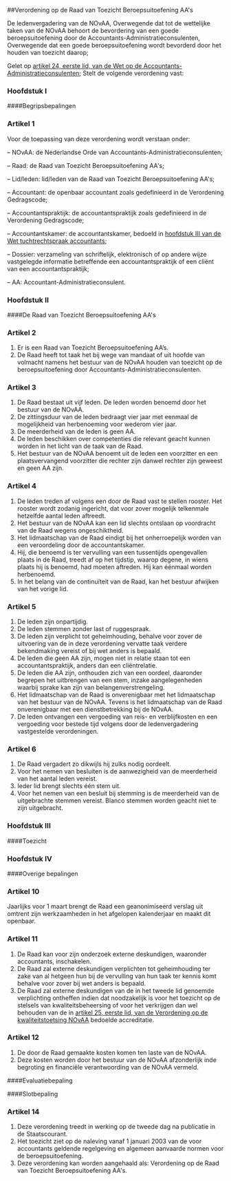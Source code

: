 <meta http-equiv='Content-Type' content='text/html; charset=utf-8' />

##Verordening op de Raad van Toezicht Beroepsuitoefening AA's

De ledenvergadering van de NOvAA, Overwegende dat tot de wettelijke taken van de NOvAA behoort de bevordering van een goede beroepsuitoefening door de Accountants-Administratieconsulenten,  
Overwegende dat een goede beroepsuitoefening wordt bevorderd door het houden van toezicht daarop;

Gelet op [artikel 24, eerste lid, van de Wet op de Accountants-Administratieconsulenten](../../../../../../../../../../wet/wet/op/de/accountants-administratieconsulenten/BWBR0002856/README.md);
Stelt de volgende verordening vast:     
### Hoofdstuk  I  

####Begripsbepalingen

### Artikel  1  

Voor de toepassing van deze verordening wordt verstaan onder: 

– NOvAA: de Nederlandse Orde van Accountants-Administratieconsulenten;  

– Raad: de Raad van Toezicht Beroepsuitoefening AA's;  

– Lid/leden: lid/leden van de Raad van Toezicht Beroepsuitoefening AA's;  

– Accountant: de openbaar accountant zoals gedefinieerd in de Verordening Gedragscode;  

– Accountantspraktijk: de accountantspraktijk zoals gedefinieerd in de Verordening Gedragscode;  

– Accountantskamer: de accountantskamer, bedoeld in [hoofdstuk III van de Wet tuchtrechtspraak accountants](../../../../../../../../../../wet/wet/tuchtrechtspraak/accountants/BWBR0024238/README.md);  

– Dossier: verzameling van schriftelijk, elektronisch of op andere wijze vastgelegde informatie betreffende een accountantspraktijk of een cliënt van een accountantspraktijk;  

– AA: Accountant-Administratieconsulent.    

### Hoofdstuk  II  

####De Raad van Toezicht Beroepsuitoefening AA's

### Artikel  2  

1.  Er is een Raad van Toezicht Beroepsuitoefening AA’s.   
2.  De Raad heeft tot taak het bij wege van mandaat of uit hoofde van volmacht namens het bestuur van de NOvAA houden van toezicht op de beroepsuitoefening door Accountants-Administratieconsulenten.   

### Artikel  3  

1.  De Raad bestaat uit vijf leden. De leden worden benoemd door het bestuur van de NOvAA.   
2.  De zittingsduur van de leden bedraagt vier jaar met eenmaal de mogelijkheid van herbenoeming voor wederom vier jaar.   
3.  De meerderheid van de leden is geen AA.   
4.  De leden beschikken over competenties die relevant geacht kunnen worden in het licht van de taak van de Raad.   
5.  Het bestuur van de NOvAA benoemt uit de leden een voorzitter en een plaatsvervangend voorzitter die rechter zijn danwel rechter zijn geweest en geen AA zijn.   

### Artikel  4  

1.  De leden treden af volgens een door de Raad vast te stellen rooster. Het rooster wordt zodanig ingericht, dat voor zover mogelijk telkenmale hetzelfde aantal leden aftreedt.   
2.  Het bestuur van de NOvAA kan een lid slechts ontslaan op voordracht van de Raad wegens ongeschiktheid.   
3.  Het lidmaatschap van de Raad eindigt bij het onherroepelijk worden van een veroordeling door de accountantskamer.   
4.  Hij, die benoemd is ter vervulling van een tussentijds opengevallen plaats in de Raad, treedt af op het tijdstip, waarop degene, in wiens plaats hij is benoemd, had moeten aftreden. Hij kan éénmaal worden herbenoemd.   
6.  In het belang van de continuïteit van de Raad, kan het bestuur afwijken van het vorige lid.   

### Artikel  5  

1.  De leden zijn onpartijdig.   
2.  De leden stemmen zonder last of ruggespraak.   
3.  De leden zijn verplicht tot geheimhouding, behalve voor zover de uitvoering van de in deze verordening vervatte taak verdere bekendmaking vereist of bij wet anders is bepaald.   
4.  De leden die geen AA zijn, mogen niet in relatie staan tot een accountantspraktijk, anders dan een cliëntrelatie.   
5.  De leden die AA zijn, onthouden zich van een oordeel, daaronder begrepen het uitbrengen van een stem, inzake aangelegenheden waarbij sprake kan zijn van belangenverstrengeling.   
6.  Het lidmaatschap van de Raad is onverenigbaar met het lidmaatschap van het bestuur van de NOvAA. Tevens is het lidmaatschap van de Raad onverenigbaar met een dienstbetrekking bij de NOvAA.   
7.  De leden ontvangen een vergoeding van reis- en verblijfkosten en een vergoeding voor bestede tijd volgens door de ledenvergadering vastgestelde verordeningen.   

### Artikel  6  

1.  De Raad vergadert zo dikwijls hij zulks nodig oordeelt.   
2.  Voor het nemen van besluiten is de aanwezigheid van de meerderheid van het aantal leden vereist.   
3.  Ieder lid brengt slechts één stem uit.   
4.  Voor het nemen van een besluit bij stemming is de meerderheid van de uitgebrachte stemmen vereist. Blanco stemmen worden geacht niet te zijn uitgebracht.   

### Hoofdstuk  III  

####Toezicht

### Hoofdstuk  IV  

####Overige bepalingen

### Artikel  10  

Jaarlijks voor 1 maart brengt de Raad een geanonimiseerd verslag uit omtrent zijn werkzaamheden in het afgelopen kalenderjaar en maakt dit openbaar.  

### Artikel  11  

1.  De Raad kan voor zijn onderzoek externe deskundigen, waaronder accountants, inschakelen.   
2.  De Raad zal externe deskundigen verplichten tot geheimhouding ter zake van al hetgeen hun bij de vervulling van hun taak ter kennis komt behalve voor zover bij wet anders is bepaald.   
3.  De Raad zal externe deskundigen van de in het tweede lid genoemde verplichting ontheffen indien dat noodzakelijk is voor het toezicht op de stelsels van kwaliteitsbeheersing of voor het verkrijgen dan wel behouden van de in [artikel 25, eerste lid, van de Verordening op de kwaliteitstoetsing NOvAA](../../../../../../../../../../pbo/verordening/op/de/kwaliteitstoetsing/novaa/BWBR0031878/README.md) bedoelde accreditatie.   

### Artikel  12  

1.  De door de Raad gemaakte kosten komen ten laste van de NOvAA.   
2.  Deze kosten worden door het bestuur van de NOvAA afzonderlijk inde begroting en financiële verantwoording van de NOvAA vermeld.   

####Evaluatiebepaling

####Slotbepaling

### Artikel  14  

1.  Deze verordening treedt in werking op de tweede dag na publicatie in de Staatscourant.   
2.  Het toezicht ziet op de naleving vanaf 1 januari 2003 van de voor accountants geldende regelgeving en algemeen aanvaarde normen voor de beroepsuitoefening.   
3.  Deze verordening kan worden aangehaald als: Verordening op de Raad van Toezicht Beroepsuitoefening AA's.   
